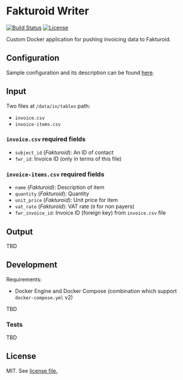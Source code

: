 # Fakturoid Writer

[![Build Status](https://travis-ci.org/keboola/fakturoid-writer.svg?branch=master)](https://travis-ci.org/keboola/fakturoid-writer)
[![License](https://img.shields.io/badge/license-MIT-blue.svg)](https://github.com/keboola/fakturoid-writer/blob/master/LICENSE.md)

Custom Docker application for pushing invoicing data to Fakturoid.

## Configuration

Sample configuration and its description can be found [here](/config.md).

## Input

Two files at `/data/in/tables` path:

- `invoice.csv`
- `invoice-items.csv`

### `invoice.csv` required fields

- `subject_id` (*Fakturoid*): An ID of contact
- `fwr_id`: Invoice ID (only in terms of this file)

### `invoice-items.csv` required fields

- `name` (*Fakturoid*): Description of item
- `quantity` (*Fakturoid*): Quantity
- `unit_price` (*Fakturoid*): Unit price for item
- `vat_rate` (*Fakturoid*): VAT rate (`0` for non payers)
- `fwr_invoice_id`: Invoice ID (foreign key) from `invoice.csv` file

## Output

TBD

## Development

Requirements:

- Docker Engine and Docker Compose (combination which support `docker-compose.yml` v2)

TBD

### Tests

TBD

## License

MIT. See [license file.](/license.md)
